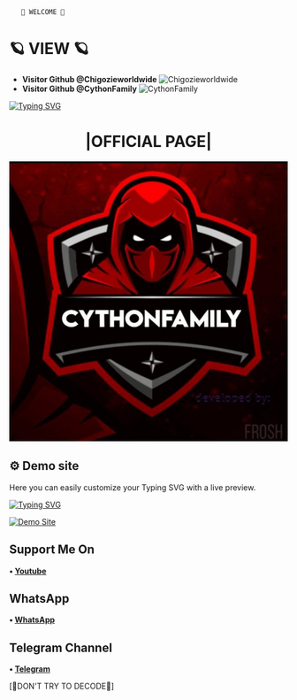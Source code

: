 

       🔐 WELCOME 🔐 

# 🪐 VIEW 🪐
>
* **Visitor Github @Chigozieworldwide**
![Chigozieworldwide](https://komarev.com/ghpvc/?username=Chigozieworldwide&color=blue)
* **Visitor Github  @CythonFamily**
![CythonFamily](https://komarev.com/ghpvc/?username=CythonFamily&color=green)
>
  
[![Typing SVG](https://readme-typing-svg.herokuapp.com?color=%23FF0000&lines=WELCOME+TO+MY+GITHUB+CHIGOZIEWORLDWIDE)](https://git.io/typing-svg)

<h1 align="center"> |OFFICIAL PAGE|</h1>


![20200808_16075](https://github.com/Chigozieworldwide/binnos/blob/main/2022.png)



## ⚙ Demo site

Here you can easily customize your Typing SVG with a live preview.

[![Typing SVG](https://readme-typing-svg.herokuapp.com?color=5547F7&background=DBDBDB00&lines=CYTHON+FAMILY+TEAM+%C2%AE)](https://git.io/typing-svg)

[![Demo Site](https://user-images.githubusercontent.com/62628408/116336814-1bb85200-a7d1-11eb-8586-0ccf5bb97eae.gif "Demo Site")](https://readme-typing-svg.herokuapp.com/demo/)

 ## Support Me On
<b>• [Youtube](https://youtube.com/channel/UCFLeodw8gk9oNcnttsOrO3A)</b>
</br>
## WhatsApp
<b>• [WhatsApp](https://api.whatsapp.com/send?phone=+2348069472717&text=HELLO)</b>
<br>
## Telegram Channel
<b>• [Telegram](https://t.me/CHIGOZIEW0RLDWIDE)</b>
<br>

 [🤪DON'T TRY TO DECODE🤪]
